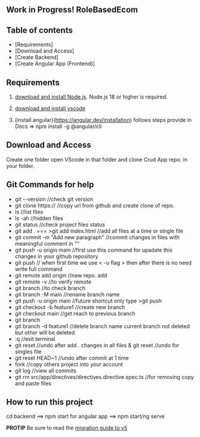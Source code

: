 ## Work in Progress!  RoleBasedEcom


## Table of contents

* [Requirements]
* [Download and Access]
* [Create Backend]
* [Create Angular App (Frontend)]
  
## Requirements
1. [download and install Node.js](https://nodejs.org/en/download/).
Node.js 18 or higher is required.

2. [download and install vscode](https://code.visualstudio.com/download)

3. [install angular}(https://angular.dev/installation)
  follows steps provide in Docs
   => npm install -g @angular/cli

## Download and Access

Create one folder open VScode in that folder and clone Crud App repo. in your folder.

## Git Commands for help
* git --version //check git version
* git clone https://<Git Url> //copy url from github and create clone of repo.
* ls //list files
* ls -ah //hidden files
* git status //check project files status
* git add .  ===  >git add index.html  //add all files at a time or single file
* git commit -m "Add new paragraph" //commit changes in files with meaningful comment in ""
* git push -u origin main //first use this command for upadate this changes in your github repository
* git push // when first time we use < -u flag > then after there is no need write full command
* git remote add origin <url> //new repo. add
* git remote -v //to verify remote
* git branch //to check branch
* git branch -M main //rename branch name
* git push -u origin main //future shortcut only type >git push
* git checkout -b feature1 //create new branch
* git checkout main //get reach to previous branch
* git branch
* git branch -d feature1 //detele branch name current branch not deleted but other will be deleted
* :q  //exit terminal
* git reset //undo after add . changes in all files  & git reset <file name>//undo for singles file
* git reset HEAD~1 //undo after commit at 1 time
* fork //copy others project into your account
* git log //view all commits
* git rm src/app/directives/directives.directive.spec.ts //for removing copy and paste files

## How to run this project
cd backend ==> npm start
for angular app ==> npm start/ng serve 

**PROTIP** Be sure to read the [migration guide to v5](https://expressjs.com/en/guide/migrating-5)
